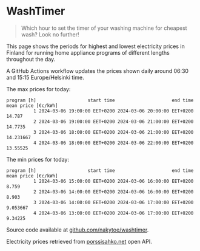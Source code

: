 
# WashTimer

> Which hour to set the timer of your washing machine for cheapest wash? Look no further!

This page shows the periods for highest and lowest electricity prices in Finland 
for running home appliance programs of different lengths throughout the day. 

A GitHub Actions workflow updates the prices shown daily around 06:30 and 15:15 Europe/Helsinki time.

The max prices for today:

	program [h]                   start time                     end time mean price [€c/kWh]
	          1 2024-03-06 19:00:00 EET+0200 2024-03-06 20:00:00 EET+0200              14.787
	          2 2024-03-06 19:00:00 EET+0200 2024-03-06 21:00:00 EET+0200             14.7735
	          3 2024-03-06 18:00:00 EET+0200 2024-03-06 21:00:00 EET+0200           14.231667
	          4 2024-03-06 18:00:00 EET+0200 2024-03-06 22:00:00 EET+0200            13.55525

The min prices for today:

	program [h]                   start time                     end time mean price [€c/kWh]
	          1 2024-03-06 15:00:00 EET+0200 2024-03-06 16:00:00 EET+0200               8.759
	          2 2024-03-06 14:00:00 EET+0200 2024-03-06 16:00:00 EET+0200               8.903
	          3 2024-03-06 14:00:00 EET+0200 2024-03-06 17:00:00 EET+0200            9.053667
	          4 2024-03-06 13:00:00 EET+0200 2024-03-06 17:00:00 EET+0200             9.34225


Source code available at [github.com/nakytoe/washtimer](https://github.com/nakytoe/washtimer).

Electricity prices retrieved from [porssisahko.net](https://porssisahko.net/api) open API.
